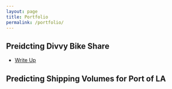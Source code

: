 ```yaml
---
layout: page
title: Portfolio
permalink: /portfolio/
---
```

## Preidcting Divvy Bike Share 
- [Write Up](/divvy_write_up/)
## Predicting Shipping Volumes for Port of LA
